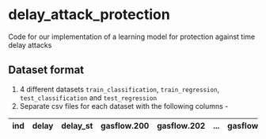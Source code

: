 # delay_attack_protection
Code for our implementation of a learning model for protection against time delay attacks

## Dataset format
1. 4 different datasets `train_classification`, `train_regression`, `test_classification` and `test_regression`
2. Separate csv files for each dataset with the following columns -

| ind | delay | delay_st | gasflow.200 | gasflow.202 | ... | gasflow.1500 | pressure.200 | ... |
| --- | ----- | -------- | ----------- | ----------- | --- | ------------ | ------------ | --- |
